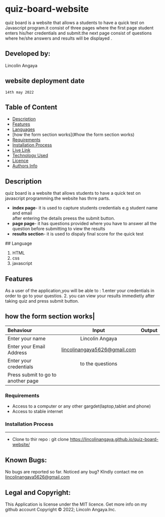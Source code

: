 # quiz-board-website
quiz board is a website  that allows a students  to have a quick test on Javascript program.it consist of three pages where the first page student enters his/her credentials and submit.the next page consist of questions where he/she answers and results will be displayed .
 ## Developed by:
  Lincolin Angaya
  ## website deployment date
    14th may 2022
 ## Table of Content
 - [Description](#description)
 - [Features](#features)
  - [Languages](#languages)
 - [how the form section works](#how the form section works)
 - [Requirements](#requirements)
 - [Installation Process](#installation-Process)
 - [Live Link](#Live-Link)
 - [Technology  Used](#technology-Used)
 - [Licence](#licence)
 - [Authors Info](#Authors-Info)
 ## Description
 quiz board is a website that allows students to have a quick test on javascript programming.the website has thrre parts.
 <ul>
  <li><b>index page</b>- it is used to capture students credentials e.g student name and email<br>
   after entering the details preess the submit button.
 </li>
 <li><b>page page</b>- it has questions provided where you have to answer all the question before submitting to view the results</li>
 <li><b>results section</b>- it is used to dispaly final score for the quick test</li>
  </ul>
  ## Language
  <ol>
  <li>HTML</li>
  <li>css</li>
  <li>javascript</li>

  </ol>
  
  
## Features
As a user of the application,you will be able to :
1.enter your credentials in order to go to your questios.
2. you can view your results immedietly after taking quiz and press submit button.

## how the form section works|
| Behaviour      | Input        | Output       |
| :------------- | :----------: | -----------: |
|  Enter your name  |   Lincolin Angaya |     |
| Enter your Email Address  | lincolinangaya5626@gmail.com | 
| Enter your credentials|  to the questions | |  results  | |  e.t.c  | 
| Press submit to go to another page|  
 ###  Requirements
 * Access to  a computer or any other gargdet(laptop,tablet and phone)
 * Access to  stable internet
 ### Installation Process
 ****
* Clone to thir repo : git clone https://lincolinangaya.github.io/quiz-board-website/
## Known Bugs:
No bugs are reported so far. Noticed any bug? KIndly contact me on lincolinangaya5626@gmail.com
## Legal and Copyright:
This Application is license under the MIT licence. Get more info on my github account
Copyright © 2022; Lincoln Angaya.Inc.

